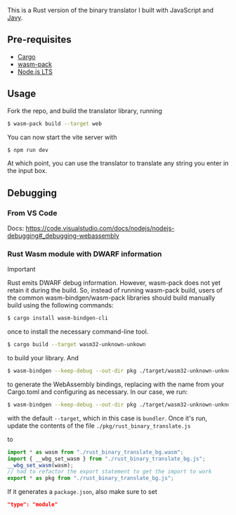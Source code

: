 This is a Rust version of the binary translator I built with JavaScript and [Javy](https://github.com/bytecodealliance/javy).

## Pre-requisites
- [Cargo](https://doc.rust-lang.org/cargo/getting-started/installation.html)
- [wasm-pack](https://github.com/rustwasm/wasm-pack)
- [Node.js LTS](https://nodejs.org/en)

## Usage

Fork the repo, and build the translator library, running
```bash
$ wasm-pack build --target web
```

You can now start the vite server with 

```bash
$ npm run dev
```

At which point, you can use the translator to translate any string you enter in the input box.

## Debugging 

### From VS Code
Docs: https://code.visualstudio.com/docs/nodejs/nodejs-debugging#_debugging-webassembly

### Rust Wasm module with DWARF information

> [!IMPORTANT]  
> Rust emits DWARF debug information. However, wasm-pack does not yet retain it during the build. So, instead of running wasm-pack build, users of the common wasm-bindgen/wasm-pack libraries should build manually build using the following commands:

```bash
$ cargo install wasm-bindgen-cli
```
once to install the necessary command-line tool.

```bash
$ cargo build --target wasm32-unknown-unkown 
```

to build your library. And

```bash
$ wasm-bindgen --keep-debug --out-dir pkg ./target/wasm32-unknown-unknown/debug/<library-name>.wasm <extra-arguments> 
```
to generate the WebAssembly bindings, replacing <library-name> with the name from your Cargo.toml and configuring <extra-arguments> as necessary.
In our case, we run:

```bash
$ wasm-bindgen --keep-debug --out-dir pkg ./target/wasm32-unknown-unknown/debug/rust_binary_translate.wasm
```
with the default `--target`, which in this case is `bundler`.
Once it's run, update the contents of the file `./pkg/rust_binary_translate.js`

to 

```javascript
import * as wasm from "./rust_binary_translate_bg.wasm";
import { __wbg_set_wasm } from "./rust_binary_translate_bg.js";
__wbg_set_wasm(wasm);
// had to refactor the export statement to get the import to work
export * as pkg from "./rust_binary_translate_bg.js";
```

If it generates a `package.json`, also make sure to set
```json
"type": "module"
```


